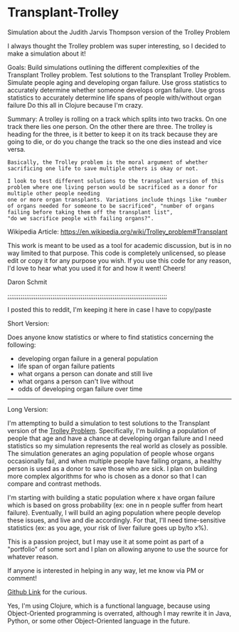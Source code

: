 # Transplant-Trolley
Simulation about the Judith Jarvis Thompson version of the Trolley Problem

I always thought the Trolley problem was super interesting, so I decided to make a simulation about it!

Goals:
	Build simulations outlining the different complexities of the Transplant Trolley problem.
	Test solutions to the Transplant Trolley Problem.
 	Simulate people aging and developing organ failure.
 		Use gross statistics to accurately determine whether someone develops organ failure.
 		Use gross statistics to accurately determine life spans of people with/without organ failure
 	Do this all in Clojure because I'm crazy.

Summary: 
	A trolley is rolling on a track which splits into two tracks. On one track there lies one person. On the other there are three. The trolley is heading for the three,
	is it better to keep it on its track because they are going to die, or do you change the track so the one dies instead and vice versa.

	Basically, the Trolley problem is the moral argument of whether sacrificing one life to save multiple others is okay or not.

	I look to test different solutions to the transplant version of this problem where one living person would be sacrificed as a donor for multiple other people needing 
	one or more organ transplants. Variations include things like "number of organs needed for someone to be sacrificed", "number of organs failing before taking them off the transplant list", 
	"do we sacrifice people with failing organs?".

Wikipedia Article: https://en.wikipedia.org/wiki/Trolley_problem#Transplant

This work is meant to be used as a tool for academic discussion, but is in no way limited to that purpose.
This code is completely unlicensed, so please edit or copy it for any purpose you wish.
If you use this code for any reason, I'd love to hear what you used it for and how it went!
Cheers!

Daron Schmit

;;;;;;;;;;;;;;;;;;;;;;;;;;;;;;;;;;;;;;;;;;;;;;;;;;;;;;;;;;;;;;;;;;;;;;;;;;;;;;;;;;;;;

I posted this to reddit, I'm keeping it here in case I have to copy/paste

Short Version:

Does anyone know statistics or where to find statistics concerning the following:

 - developing organ failure in a general population
 - life span of organ failure patients
 - what organs a person can donate and still live
 - what organs a person can't live without
 - odds of developing organ failure over time

---------------------------

Long Version:

I'm attempting to build a simulation to test solutions to the Transplant version of the [Trolley Problem](https://en.wikipedia.org/wiki/Trolley_problem#Transplant).
Specifically, I'm building a population of people that age and have a chance at developing organ failure and I need statistics so my simulation represents the real world as closely as possible. The simulation generates an aging population of people whose organs occasionally fail, and when multiple people have failing organs, a healthy person is used as a donor to save those who are sick. I plan on building more complex algorithms for who is chosen as a donor so that I can compare and contrast methods. 

I'm starting with building a static population where x have organ failure which is based on gross probability (ex: one in n people suffer from heart failure). Eventually, I will build an aging population where people develop these issues, and live and die accordingly. For that, I'll need time-sensitive statistics (ex: as you age, your risk of liver failure goes up by/to x%).

This is a passion project, but I may use it at some point as part of a "portfolio" of some sort and I plan on allowing anyone to use the source for whatever reason.

If anyone is interested in helping in any way, let me know via PM or comment!

[Github Link](https://github.com/DaronSchmit/Transplant-Trolley.git) for the curious. 

Yes, I'm using Clojure, which is a functional language, because using Object-Oriented programming is overrated, although I may rewrite it in Java, Python, or some other Object-Oriented language in the future.
